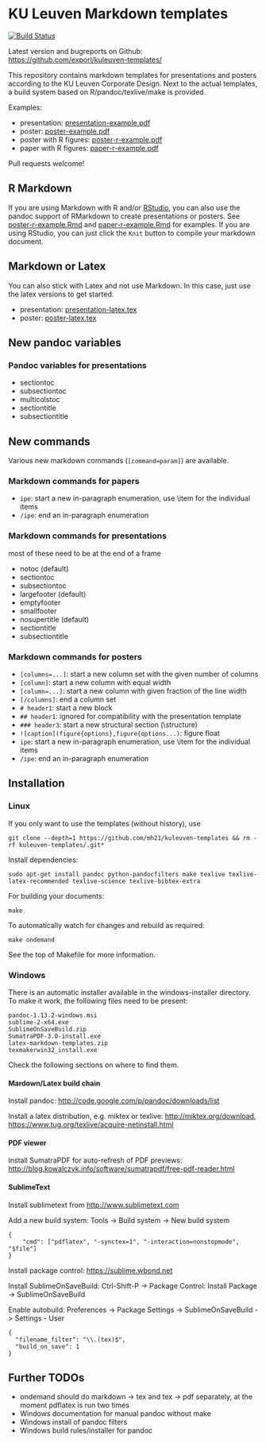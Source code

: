 # KU Leuven Markdown templates

[![Build Status](https://travis-ci.org/exporl/kuleuven-templates.svg?branch=master)](https://travis-ci.org/exporl/kuleuven-templates)

Latest version and bugreports on Github: <https://github.com/exporl/kuleuven-templates/>

This repository contains markdown templates for presentations and posters according to the KU Leuven Corporate Design.
Next to the actual templates, a build system based on R/pandoc/texlive/make is provided.

Examples:

- presentation: [presentation-example.pdf](//exporl.github.io/kuleuven-templates/presentation-example.pdf)
- poster: [poster-example.pdf](//exporl.github.io/kuleuven-templates/poster-example.pdf)
- poster with R figures: [poster-r-example.pdf](//exporl.github.io/kuleuven-templates/poster-r-example.pdf)
- paper with R figures: [paper-r-example.pdf](//exporl.github.io/kuleuven-templates/paper-r-example.pdf)

Pull requests welcome!

## R Markdown

If you are using Markdown with R and/or [RStudio](http://rstudio.com/), you can also use the pandoc support of RMarkdown to create presentations or posters.
See [poster-r-example.Rmd](poster-r-example.Rmd) and [paper-r-example.Rmd](paper-r-example.Rmd) for examples.
If you are using RStudio, you can just click the `Knit` button to compile your markdown document.

## Markdown or Latex

You can also stick with Latex and not use Markdown.
In this case, just use the latex versions to get started.

- presentation: [presentation-latex.tex](presentation-latex.tex)
- poster: [poster-latex.tex](poster-latex.tex)

## New pandoc variables

### Pandoc variables for presentations

- sectiontoc
- subsectiontoc
- multicolstoc
- sectiontitle
- subsectiontitle

## New commands

Various new markdown commands (`[command=param]`) are available.

### Markdown commands for papers

- `ipe`: start a new in-paragraph enumeration, use \item for the individual items
- `/ipe`: end an in-paragraph enumeration

### Markdown commands for presentations

most of these need to be at the end of a frame

- notoc (default)
- sectiontoc
- subsectiontoc
- largefooter (default)
- emptyfooter
- smallfooter
- nosupertitle (default)
- sectiontitle
- subsectiontitle

### Markdown commands for posters

- `[columns=...]`: start a new column set with the given number of columns
- `[column]`: start a new column with equal width
- `[column=...]`: start a new column with given fraction of the line width
- `[/columns]`: end a column set
- `# header1`: start a new block
- `## header1`: ignored for compatibility with the presentation template
- `### header3`: start a new structural section (\\structure)
- `![caption](figure{options},figure{options...)`: figure float
- `ipe`: start a new in-paragraph enumeration, use \item for the individual items
- `/ipe`: end an in-paragraph enumeration

## Installation

### Linux

If you only want to use the templates (without history), use

    git clone --depth=1 https://github.com/mh21/kuleuven-templates && rm -rf kuleuven-templates/.git*

Install dependencies:

    sudo apt-get install pandoc python-pandocfilters make texlive texlive-latex-recommended texlive-science texlive-bibtex-extra

For building your documents:

    make

To automatically watch for changes and rebuild as required:

    make ondemand

See the top of Makefile for more information.

### Windows

There is an automatic installer available in the windows-installer directory. To
make it work, the following files need to be present:

    pandoc-1.13.2-windows.msi
    sublime-2-x64.exe
    SublimeOnSaveBuild.zip
    SumatraPDF-3.0-install.exe
    latex-markdown-templates.zip
    texmakerwin32_install.exe

Check the following sections on where to find them.

#### Mardown/Latex build chain

Install pandoc: <http://code.google.com/p/pandoc/downloads/list>

Install a latex distribution, e.g. miktex or texlive: <http://miktex.org/download>, <https://www.tug.org/texlive/acquire-netinstall.html>

#### PDF viewer

Install SumatraPDF for auto-refresh of PDF previews: <http://blog.kowalczyk.info/software/sumatrapdf/free-pdf-reader.html>

#### SublimeText

Install sublimetext from <http://www.sublimetext.com>

Add a new build system: Tools -> Build system -> New build system

    {
        "cmd": ["pdflatex", "-synctex=1", "-interaction=nonstopmode", "$file"]
    }

Install package control: <https://sublime.wbond.net>

Install SublimeOnSaveBuild: Ctrl-Shift-P -> Package Control: Install Package -> SublimeOnSaveBuild

Enable autobuild: Preferences -> Package Settings -> SublimeOnSaveBuild -> Settings - User

    {
      "filename_filter": "\\.(tex)$",
      "build_on_save": 1
    }

Further TODOs
-------------

- ondemand should do markdown -> tex and tex -> pdf separately, at the moment
  pdflatex is run two times
- Windows documentation for manual pandoc without make
- Windows install of pandoc filters
- Windows build rules/installer for pandoc
